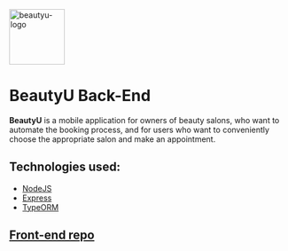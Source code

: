 <img src="https://user-images.githubusercontent.com/86881604/137502625-4f0aa798-cb76-44e3-bce9-09833c62d43c.png" alt="beautyu-logo" width="100"/>

# BeautyU Back-End
**BeautyU** is a mobile application for owners of beauty salons, who want to automate the booking process, and for users who want to conveniently choose the appropriate salon and make an appointment.

## Technologies used:
- [NodeJS](https://nodejs.org/en/)
- [Express](https://expressjs.com/)
- [TypeORM](https://typeorm.io/#/)

## [Front-end repo](https://github.com/rsliwka118/BeautyU-FrontEnd)

